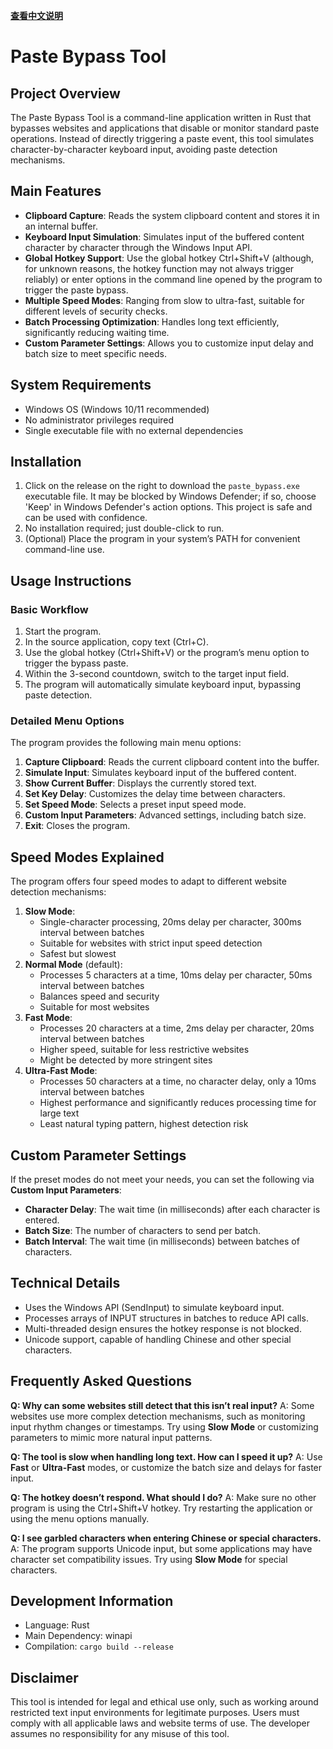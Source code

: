 **[查看中文说明](README_zh.md)**





# Paste Bypass Tool

## Project Overview

The Paste Bypass Tool is a command-line application written in Rust that bypasses websites and applications that disable or monitor standard paste operations. Instead of directly triggering a paste event, this tool simulates character-by-character keyboard input, avoiding paste detection mechanisms.

## Main Features

- **Clipboard Capture**: Reads the system clipboard content and stores it in an internal buffer.
- **Keyboard Input Simulation**: Simulates input of the buffered content character by character through the Windows Input API.
- **Global Hotkey Support**: Use the global hotkey Ctrl+Shift+V (although, for unknown reasons, the hotkey function may not always trigger reliably) or enter options in the command line opened by the program to trigger the paste bypass.
- **Multiple Speed Modes**: Ranging from slow to ultra-fast, suitable for different levels of security checks.
- **Batch Processing Optimization**: Handles long text efficiently, significantly reducing waiting time.
- **Custom Parameter Settings**: Allows you to customize input delay and batch size to meet specific needs.

## System Requirements

- Windows OS (Windows 10/11 recommended)
- No administrator privileges required
- Single executable file with no external dependencies

## Installation

1. Click on the release on the right to download the `paste_bypass.exe` executable file. It may be blocked by Windows Defender; if so, choose 'Keep' in Windows Defender's action options. This project is safe and can be used with confidence.
2. No installation required; just double-click to run.
3. (Optional) Place the program in your system’s PATH for convenient command-line use.

## Usage Instructions

### Basic Workflow

1. Start the program.
2. In the source application, copy text (Ctrl+C).
3. Use the global hotkey (Ctrl+Shift+V) or the program’s menu option to trigger the bypass paste.
4. Within the 3-second countdown, switch to the target input field.
5. The program will automatically simulate keyboard input, bypassing paste detection.

### Detailed Menu Options

The program provides the following main menu options:

1. **Capture Clipboard**: Reads the current clipboard content into the buffer.
2. **Simulate Input**: Simulates keyboard input of the buffered content.
3. **Show Current Buffer**: Displays the currently stored text.
4. **Set Key Delay**: Customizes the delay time between characters.
5. **Set Speed Mode**: Selects a preset input speed mode.
6. **Custom Input Parameters**: Advanced settings, including batch size.
7. **Exit**: Closes the program.

## Speed Modes Explained

The program offers four speed modes to adapt to different website detection mechanisms:

1. **Slow Mode**:
   - Single-character processing, 20ms delay per character, 300ms interval between batches
   - Suitable for websites with strict input speed detection
   - Safest but slowest
2. **Normal Mode** (default):
   - Processes 5 characters at a time, 10ms delay per character, 50ms interval between batches
   - Balances speed and security
   - Suitable for most websites
3. **Fast Mode**:
   - Processes 20 characters at a time, 2ms delay per character, 20ms interval between batches
   - Higher speed, suitable for less restrictive websites
   - Might be detected by more stringent sites
4. **Ultra-Fast Mode**:
   - Processes 50 characters at a time, no character delay, only a 10ms interval between batches
   - Highest performance and significantly reduces processing time for large text
   - Least natural typing pattern, highest detection risk

## Custom Parameter Settings

If the preset modes do not meet your needs, you can set the following via **Custom Input Parameters**:

- **Character Delay**: The wait time (in milliseconds) after each character is entered.
- **Batch Size**: The number of characters to send per batch.
- **Batch Interval**: The wait time (in milliseconds) between batches of characters.

## Technical Details

- Uses the Windows API (SendInput) to simulate keyboard input.
- Processes arrays of INPUT structures in batches to reduce API calls.
- Multi-threaded design ensures the hotkey response is not blocked.
- Unicode support, capable of handling Chinese and other special characters.

## Frequently Asked Questions

**Q: Why can some websites still detect that this isn’t real input?**
 A: Some websites use more complex detection mechanisms, such as monitoring input rhythm changes or timestamps. Try using **Slow Mode** or customizing parameters to mimic more natural input patterns.

**Q: The tool is slow when handling long text. How can I speed it up?**
 A: Use **Fast** or **Ultra-Fast** modes, or customize the batch size and delays for faster input.

**Q: The hotkey doesn’t respond. What should I do?**
 A: Make sure no other program is using the Ctrl+Shift+V hotkey. Try restarting the application or using the menu options manually.

**Q: I see garbled characters when entering Chinese or special characters.**
 A: The program supports Unicode input, but some applications may have character set compatibility issues. Try using **Slow Mode** for special characters.

## Development Information

- Language: Rust
- Main Dependency: winapi
- Compilation: `cargo build --release`

## Disclaimer

This tool is intended for legal and ethical use only, such as working around restricted text input environments for legitimate purposes. Users must comply with all applicable laws and website terms of use. The developer assumes no responsibility for any misuse of this tool.

